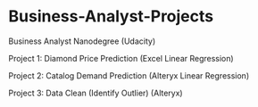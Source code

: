 # Business-Analyst-Projects
Business Analyst Nanodegree (Udacity)

Project 1: Diamond Price Prediction (Excel Linear Regression)

Project 2: Catalog Demand Prediction (Alteryx Linear Regression)

Project 3: Data Clean (Identify Outlier) (Alteryx)
